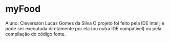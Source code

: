 # myFood
Aluno: Cleversson Lucas Gomes da Silva
O projeto foi feito pela IDE intelij e pode ser executada diretamente por ela (ou outra IDE compativel) ou pela compilação do código fonte.
